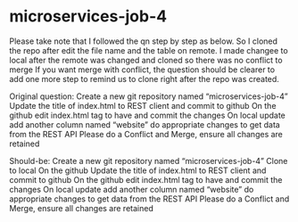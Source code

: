 # microservices-job-4
Please take note that I followed the qn step by step as below. So I cloned the repo after edit the file name and the table on remote. 
I made changee to local after the remote was changed and cloned so there was no conflict to merge
If you want merge with conflict, the question should be clearer to add one more step to remind us to clone right after the repo was created.


Original question:
Create a new git repository named “microservices-job-4”
Update the title of index.html to REST client and commit to github
On the github edit index.html tag to have and commit the changes
On local update add another column named “website” do appropriate changes to get data from the REST API
Please do a Conflict and Merge, ensure all changes are retained 
  
Should-be:
Create a new git repository named “microservices-job-4”
Clone to local
On the github Update the title of index.html to REST client and commit to github
On the github edit index.html tag to have and commit the changes
On local update add another column named “website” do appropriate changes to get data from the REST API
Please do a Conflict and Merge, ensure all changes are retained 
